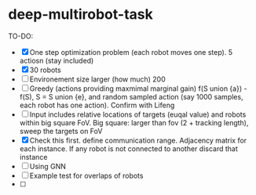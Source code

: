 # deep-multirobot-task

TO-DO:
- [x] One step optimization problem (each robot moves one step). 5 actiosn (stay included)
- [x] 30 robots
- [ ] Environement size larger (how much) 200
- [ ] Greedy (actions providing maxmimal marginal gain) f(S union {a}) - f(S), S = S union {e}, and random sampled action (say 1000 samples, each robot has one action). Confirm with Lifeng 
- [ ] Input includes relative locations of targets (euqal value) and robots within big square FoV. Big square: larger than fov (2 + tracking length), sweep the targets on FoV
- [x] Check this first. define communication range. Adjacency matrix for each instance. If any robot is not connected to another discard that instance
- [ ] Using GNN
- [ ] Example test for overlaps of robots
- [ ] 



